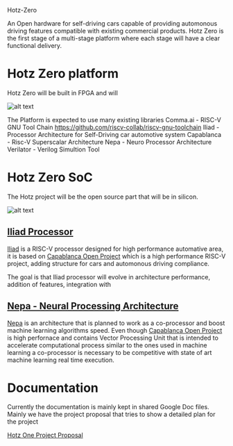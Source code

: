 Hotz-Zero

An Open hardware for self-driving cars capable of providing automonous driving features compatible with existing commercial products.
Hotz Zero is the first stage of a multi-stage platform where each stage will have a clear functional delivery.

# Hotz Zero platform

Hotz Zero will be built in FPGA and will 

![alt text](https://github.com/varaujokilby/Hotz-One/blob/main/docs/Kilby_Platform.png?raw=true)

The Platform is expected to use many existing libraries
Comma.ai - 
RISC-V GNU Tool Chain https://github.com/riscv-collab/riscv-gnu-toolchain
Iliad - Processor Architecture for Self-Driving car automotive system
Capablanca - Risc-V Superscalar Architecture
Nepa - Neuro Processor Architecture
Verilator - Verilog Simultion Tool

# Hotz Zero SoC

The Hotz project will be the open source part that will be in silicon.

![alt text](https://github.com/varaujokilby/Hotz-One/blob/main/docs/Hotz_One_SoC.png?raw=true)


## [Iliad Processor](https://github.com/varaujokilby/Iliad)

[Iliad](https://github.com/varaujokilby/Iliad) is a RISC-V processor designed for high performance automative area, it is based on [Capablanca Open Project](https://github.com/varaujokilby/Capablanca) which is a high performance RISC-V project, adding structure for cars and automonous driving compliance.

The goal is that Iliad processor will evolve in architecture performance, addition of features, integration with 


## [Nepa - Neural Processing Architecture](https://github.com/varaujokilby/Nepa)

[Nepa](https://github.com/varaujokilby/Nepa) is an architecture that is planned to work as a co-processor and boost machine learning algorithms speed.
Even though [Capablanca Open Project](https://github.com/varaujokilby/Capablanca) is high perfornace and contains Vector Processing Unit that is intended to accelerate computational process similar to the ones used in machine learning a co-processor is necessary to be competitive with state of art machine learning real time execution.


# Documentation

Currently the documentation is mainly kept in shared Google Doc files.
Mainly we have the project proposal that tries to show a detailed plan for the project

[Hotz One Project Proposal](https://docs.google.com/document/d/11o8IH53K5V8v7yE77SNQB3XH1JJ74YyM2ENITrky0IQ/edit?usp=sharing)



